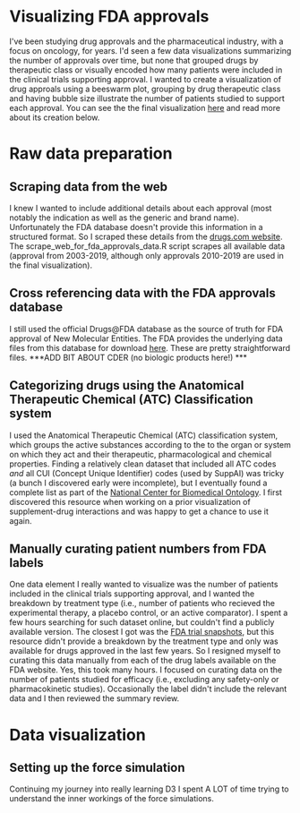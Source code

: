 # Visualizing FDA approvals

I've been studying drug approvals and the pharmaceutical industry, with a focus on oncology, for years. I'd seen a few data visualizations summarizing the number of approvals over time, but none that grouped drugs by therapeutic class or visually encoded how many patients were included in the clinical trials supporting approval. I wanted to create a visualization of drug approals using a beeswarm plot, grouping by drug therapeutic class and having bubble size illustrate the number of patients studied to support each approval. You can see the the final visualization [here]( https://carriebennette.github.io/fda-approvals-viz/) and read more about its creation below.     

# Raw data preparation

## Scraping data from the web
I knew I wanted to include additional details about each approval (most notably the indication as well as the generic and brand name). Unfortunately the FDA database doesn't provide this information in a structured format. So I scraped these details from the [drugs.com website](https://www.drugs.com/newdrugs-archive/). The scrape_web_for_fda_approvals_data.R script scrapes all available data (approval from 2003-2019, although only approvals 2010-2019 are used in the final visualization).  

## Cross referencing data with the FDA approvals database
I still used the official Drugs@FDA database as the source of truth for FDA approval of New Molecular Entities. The FDA provides the underlying data files from this database for download [here](https://www.fda.gov/drugs/drug-approvals-and-databases/drugsfda-data-files). These are pretty straightforward files.  ***ADD BIT ABOUT CDER (no biologic products here!) ***

## Categorizing drugs using the Anatomical Therapeutic Chemical (ATC) Classification system
I used the Anatomical Therapeutic Chemical (ATC) classification system, which groups the active substances according to the to the organ or system on which they act and their therapeutic, pharmacological and chemical properties.  Finding a relatively clean dataset that included all ATC codes _and_ all CUI (Concept Unique Identifier) codes (used by SuppAI) was tricky (a bunch I discovered early were incomplete), but I eventually found a complete list as part of the [National Center for Biomedical Ontology](https://bioportal.bioontology.org/ontologies/ATC). I first discovered this resource when working on a prior visualization of supplement-drug interactions and was happy to get a chance to use it again. 

## Manually curating patient numbers from FDA labels
One data element I really wanted to visualize was the number of patients included in the clinical trials supporting approval, and I wanted the breakdown by treatment type (i.e., number of patients who recieved the experimental therapy, a placebo control, or an active comparator). I spent a few hours searching for such dataset online, but couldn't find a publicly available version. The closest I got was the [FDA trial snapshots](https://www.fda.gov/drugs/drug-approvals-and-databases/drug-trials-snapshots), but this resource didn't provide a breakdown by the treatment type and only was available for drugs approved in the last few years. So I resigned myself to curating this data manually from each of the drug labels available on the FDA website. Yes, this took many hours. I focused on curating data on the number of patients studied for efficacy (i.e., excluding any safety-only or pharmacokinetic studies). Occasionally the label didn't include the relevant data and I then reviewed the summary review. 

# Data visualization 

## Setting up the force simulation
Continuing my journey into really learning D3 I spent A LOT of time trying to understand the inner workings of the force simulations. 


